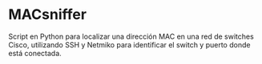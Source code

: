 # MACsniffer
Script en Python para localizar una dirección MAC en una red de switches Cisco, utilizando SSH y Netmiko para identificar el switch y puerto donde está conectada.

